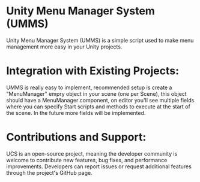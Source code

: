 # Unity Menu Manager System (UMMS)

Unity Menu Manager System (UMMS) is a simple script used to make menu management more easy in your Unity projects.

# Integration with Existing Projects:

UMMS is really easy to implement, recommended setup is create a "MenuManager" empry object in your scene (one per Scene), this object should have a MenuManager component, on editor you'll see multiple fields where you can specify
Start scripts and methods to execute at the start of the scene. In the future more fields will be implemented.

# Contributions and Support:

UCS is an open-source project, meaning the developer community is welcome to contribute new features, bug fixes, and performance improvements. Developers can report issues or request additional features through the project's GitHub page.
